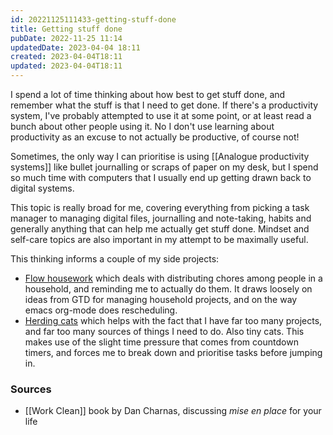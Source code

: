 ```yaml
---
id: 20221125111433-getting-stuff-done
title: Getting stuff done
pubDate: 2022-11-25 11:14
updatedDate: 2023-04-04 18:11
created: 2023-04-04T18:11
updated: 2023-04-04T18:11
---
```


I spend a lot of time thinking about how best to get stuff done, and remember what the stuff is that I need to get done. If there's a productivity system, I've probably attempted to use it at some point, or at least read a bunch about other people using it. No I don't use learning about productivity as an excuse to not actually be productive, of course not!

Sometimes, the only way I can prioritise is using [[Analogue productivity systems]] like bullet journalling or scraps of paper on my desk, but I spend so much time with computers that I usually end up getting drawn back to digital systems.

This topic is really broad for me, covering everything from picking a task manager to managing digital files, journalling and note-taking, habits and generally anything that can help me actually get stuff done. Mindset and self-care topics are also important in my attempt to be maximally useful.

This thinking informs a couple of my side projects:

- [Flow housework](https://flowhousework.com) which deals with distributing chores among people in a household, and reminding me to actually do them. It draws loosely on ideas from GTD for managing household projects, and on the way emacs org-mode does rescheduling.
- [Herding cats](https://herdingcats.work) which helps with the fact that I have far too many projects, and far too many sources of things I need to do. Also tiny cats. This makes use of the slight time pressure that comes from countdown timers, and forces me to break down and prioritise tasks before jumping in.

### Sources

- [[Work Clean]] book by Dan Charnas, discussing _mise en place_ for your life
